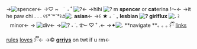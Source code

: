 ->![spencer](https://media.discordapp.net/attachments/973312326373625916/982401300320878662/BC788ED0-1703-427B-A1D0-C4499DD35D58.png)<-
->♡ ⑅⠀ ࣪⠀˖ ˚ ![?](https://tomomi.neocities.org/pixeles/246.gif)<-
->hihi ![?](https://tomomi.neocities.org/pixeles/147.gif) m **spencer** or **cat**erina !〜<-
->it he paw chi . . . ୧꒰\*´꒳\`\*꒱૭![.](https://tomomi.neocities.org/pixeles/88.gif) **asian**<-
->꒰ ★ ｡ ˙ ₊ **lesbian ![?](https://media.discordapp.net/attachments/973312326373625916/982701682158886942/4A6FADD0-1AB9-43EF-84B7-B684774400EE.png) girlflux ![.](https://media.discordapp.net/attachments/973312326373625916/982701681504579594/558D053C-655A-4CB3-B3F8-39367C063E2D.jpeg)** ꒱⠀minor<-
-> ![div](https://media.discordapp.net/attachments/973312326373625916/982406428075651094/772C1AAA-EE6E-4D89-A2F5-CBE94136742E.gif)<-
->![?](https://tomomi.neocities.org/pixeles/56.gif) ˖ ࣪ . ࿐ ♡ ˚ .<-
->✦![.](https://tomomi.neocities.org/pixeles/114.gif) **navigate **｡ ｡ ｡ ꒰ྀི  [links](/lesboww) [rules](/lesbowww) [loves](/lesbowwww) ꒱ྀི<-
->© **[grriys](https://twitter.com/grriys)** on twt if u rm<-